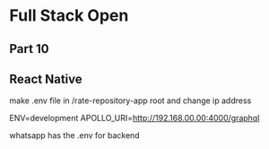 # Full Stack Open 
## Part 10
## React Native

make .env file in /rate-repository-app root and change ip address

ENV=development
APOLLO_URI=http://192.168.00.00:4000/graphql

whatsapp has the .env for backend
